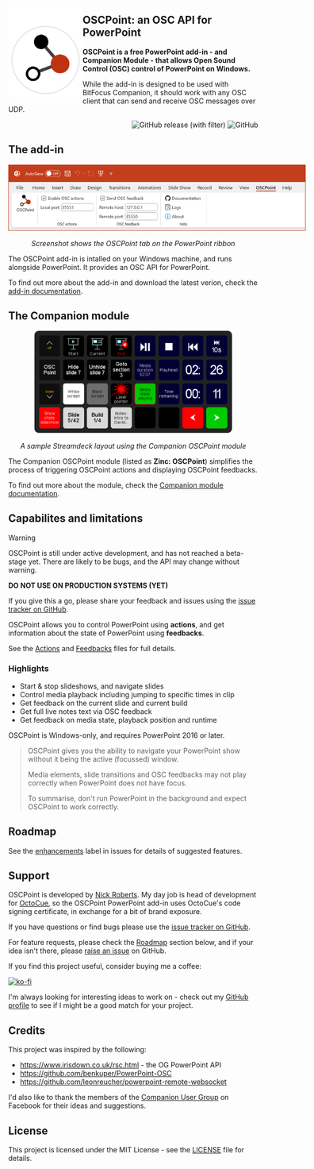<a href="https://github.com/waydabber/BetterDisplay/releases"><img src="./assets/oscpoint-icon-padded-v3.png" width="150" alt="App icon" align="left"/></a>

<div>
<h2>OSCPoint: an OSC API for PowerPoint</h2>

**OSCPoint is a free PowerPoint add-in - and Companion Module - that allows Open Sound Control (OSC) control of PowerPoint on Windows.**

While the add-in is designed to be used with BitFocus Companion, it should work with any OSC client that can send and receive OSC messages over UDP.
</div>
<div align="right">

![GitHub release (with filter)](https://img.shields.io/github/v/release/phuvf/oscpoint?color=c43e1c)
![GitHub](https://img.shields.io/github/license/phuvf/oscpoint?color=c43e1c)

</div>

## The add-in


<div align="center">
<img src="./assets/ribbon.png" style="max-width: 600px">

_Screenshot shows the OSCPoint tab on the PowerPoint ribbon_
</div>

The OSCPoint add-in is intalled on your Windows machine, and runs alongside PowerPoint. It provides an OSC API for PowerPoint.

To find out more about the add-in and download the latest verion, check the [add-in documentation](add-in.md).

## The Companion module

<div align="center">
<img src="./assets/streamdeck.png" style="max-width: 400px">

_A sample Streamdeck layout using the Companion OSCPoint module_
</div>

The Companion OSCPoint module (listed as **Zinc: OSCPoint**) simplifies the process of triggering OSCPoint actions and displaying OSCPoint feedbacks.

To find out more about the module, check the [Companion module documentation](companion-module.md).

## Capabilites and limitations

> [!WARNING]
> OSCPoint is still under active development, and has not reached a beta-stage yet. There are likely to be bugs, and the API may change without warning.
> 
> **DO NOT USE ON PRODUCTION SYSTEMS (YET)**
>
> If you give this a go, please share your feedback and issues using the [issue tracker on GitHub](https://github.com/phuvf/oscpoint/issues).


OSCPoint allows you to control PowerPoint using **actions**, and get information about the state of PowerPoint using **feedbacks**.

See the [Actions](actions.md) and [Feedbacks](feedbacks.md) files for full details.

### Highlights

- Start & stop slideshows, and navigate slides
- Control media playback including jumping to specific times in clip
- Get feedback on the current slide and current build
- Get full live notes text via OSC feedback
- Get feedback on media state, playback position and runtime

OSCPoint is Windows-only, and requires PowerPoint 2016 or later.

> OSCPoint gives you the ability to navigate your PowerPoint show without it being the active (focussed) window.
>
>Media elements, slide transitions and OSC feedbacks may not play correctly when PowerPoint does not have focus.
>
>To summarise, don't run PowerPoint in the background and expect OSCPoint to work correctly.

## Roadmap

See the [enhancements](https://github.com/phuvf/oscpoint/issues?q=is%3Aopen+is%3Aissue+label%3Aenhancement) label in issues for details of suggested features.

## Support

OSCPoint is developed by [Nick Roberts](https://github.com/phuvf). My day job is head of development for [OctoCue](https://octocue.com), so the OSCPoint PowerPoint add-in uses OctoCue's code signing certificate, in exchange for a bit of brand exposure.

If you have questions or find bugs please use the [issue tracker on GitHub](https://github.com/phuvf/oscpoint/issues).

For feature requests, please check the [Roadmap](#roadmap) section below, and if your idea isn't there, please [raise an issue](https://github.com/phuvf/oscpoint/issues/new?labels=enhancement&template=feature_request.md) on GitHub.

If you find this project useful, consider buying me a coffee:

[![ko-fi](https://ko-fi.com/img/githubbutton_sm.svg)](https://ko-fi.com/X8X073GQ3)

I'm always looking for interesting ideas to work on - check out my [GitHub profile](https://github.com/phuvf) to see if I might be a good match for your project.


## Credits

This project was inspired by the following:

- https://www.irisdown.co.uk/rsc.html - the OG PowerPoint API
- https://github.com/benkuper/PowerPoint-OSC
- https://github.com/leonreucher/powerpoint-remote-websocket

I'd also like to thank the members of the [Companion User Group](https://www.facebook.com/groups/companion) on Facebook for their ideas and suggestions.

## License

This project is licensed under the MIT License - see the [LICENSE](LICENSE) file for details.
